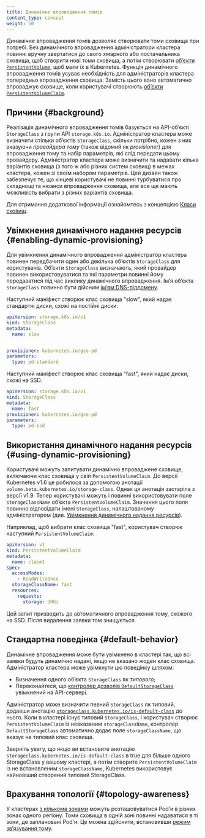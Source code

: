 ```yaml
---
title: Динамічне впровадження томів
content_type: concept
weight: 50
---
```


<!-- overview -->

Динамічне впровадження томів дозволяє створювати томи сховища при потребі. Без динамічного впровадження адміністратори кластера повинні вручну звертатися до свого хмарного або постачальника сховища, щоб створити нові томи сховища, а потім створювати [обʼєкти `PersistentVolume`](/docs/concepts/storage/persistent-volumes/), щоб мати їх в Kubernetes. Функція динамічного впровадження томів усуває необхідність для адміністраторів кластера попередньо впровадження сховища. Замість цього воно автоматично впроваджує сховище, коли користувачі створюють [обʼєкти `PersistentVolumeClaim`](/docs/concepts/storage/persistent-volumes/).

<!-- body -->

## Причини {#background}

Реалізація динамічного впровадження томів базується на API-обʼєкті `StorageClass` з групи API `storage.k8s.io`. Адміністратор кластера може визначити стільки обʼєктів `StorageClass`, скільки потрібно, кожен з них вказуючи *провайдера тому* (також відомий як *provisioner*) для впровадження тому та набір параметрів, які слід передати цьому провайдеру. Адміністратор кластера може визначити та надавати кілька варіантів сховища (з того ж або різних систем сховищ) в межах кластера, кожен зі своїм набором параметрів. Цей дизайн також забезпечує те, що кінцеві користувачі не повинні турбуватися про складнощі та нюанси впровадження сховища, але все ще мають можливість вибрати з різних варіантів сховища.

Для отримання додаткової інформації ознайомтесь з концепцією [Класи сховищ](/docs/concepts/storage/storage-classes/).

## Увімкнення динамічного надання ресурсів {#enabling-dynamic-provisioning}

Для увімкнення динамічного впровадження адміністратор кластера повинен передбачити один або декілька обʼєктів `StorageClass` для користувачів. Обʼєкти `StorageClass` визначають, який провайдер повинен використовуватися та які параметри повинні йому передаватися під час виклику динамічного впровадження. Імʼя обʼєкта `StorageClass` повинно бути дійсним [імʼям DNS-піддомену](/docs/concepts/overview/working-with-objects/names#dns-subdomain-names).

Наступний маніфест створює клас сховища "slow", який надає стандартні диски, схожі на постійні диски.

```yaml
apiVersion: storage.k8s.io/v1
kind: StorageClass
metadata:
  name: slow


provisioner: kubernetes.io/gce-pd
parameters:
  type: pd-standard
```

Наступний маніфест створює клас сховища "fast", який надає диски, схожі на SSD.

```yaml
apiVersion: storage.k8s.io/v1
kind: StorageClass
metadata:
  name: fast
provisioner: kubernetes.io/gce-pd
parameters:
  type: pd-ssd
```

## Використання динамічного надання ресурсів {#using-dynamic-provisioning}

Користувачі можуть запитувати динамічно впроваджене сховище, включаючи клас сховища у свій `PersistentVolumeClaim`. До версії Kubernetes v1.6 це робилося за допомогою анотації `volume.beta.kubernetes.io/storage-class`. Однак ця анотація застаріла з версії v1.9. Тепер користувачі можуть і повинні використовувати поле `storageClassName` обʼєкта `PersistentVolumeClaim`. Значення цього поля повинно відповідати імені `StorageClass`, налаштованому адміністратором (див. [Увімкнення динамічного надання ресурсів](#enabling-dynamic-provisioning)).

Наприклад, щоб вибрати клас сховища "fast", користувач створює наступний `PersistentVolumeClaim`:

```yaml
apiVersion: v1
kind: PersistentVolumeClaim
metadata:
  name: claim1
spec:
  accessModes:
    - ReadWriteOnce
  storageClassName: fast
  resources:
    requests:
      storage: 30Gi
```

Цей запит призводить до автоматичного впровадження тому, схожого на SSD. Після видалення заявки том знищується.

## Стандартна поведінка {#default-behavior}

Динамічне впровадження може бути увімкнено в кластері так, що всі заявки будуть динамічно надані, якщо не вказано жоден клас сховища. Адміністратор кластера може увімкнути цю поведінку шляхом:

- Визначення одного обʼєкта `StorageClass` як *типового*;
- Переконайтеся, що [контролер дозволів `DefaultStorageClass`](/docs/reference/access-authn-authz/admission-controllers/#defaultstorageclass) увімкнений на API-сервері.

Адміністратор може визначити певний `StorageClass` як типовий, додавши анотацію [`storageclass.kubernetes.io/is-default-class`](/docs/reference/labels-annotations-taints/#storageclass-kubernetes-io-is-default-class) до нього. Коли в кластері існує типовий `StorageClass`, і користувач створює `PersistentVolumeClaim` із невказаним `storageClassName`, контролер `DefaultStorageClass` автоматично додає поле `storageClassName`, що вказує на типовий клас сховища.

Зверніть увагу, що якщо ви встановите анотацію `storageclass.kubernetes.io/is-default-class` в true для більше одного StorageClass у вашому кластері, а потім створите `PersistentVolumeClaim` із не встановленим `storageClassName`, Kubernetes використовує найновіший створений типовий StorageClass.

## Врахування топології {#topology-awareness}

У кластерах [з кількома зонами](/docs/setup/best-practices/multiple-zones/) можуть розташовуватися Podʼи в різних зонах одного регіону. Томи сховища в одній зоні повинні надаватися в ті зони, де заплановані Podʼи. Це можна здійснити, встановивши [режим звʼязування тому](/docs/concepts/storage/storage-classes/#volume-binding-mode).
